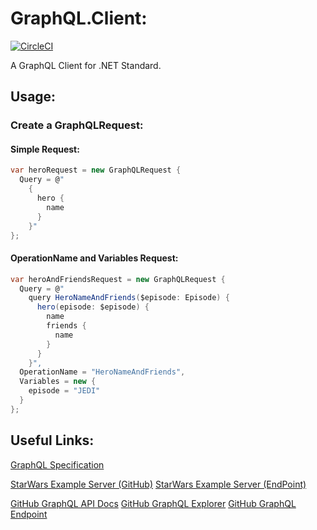 # GraphQL.Client:
[![CircleCI](https://circleci.com/gh/deinok/GraphQL.Client.svg?style=svg)](https://circleci.com/gh/deinok/GraphQL.Client)

A GraphQL Client for .NET Standard.

## Usage:

### Create a GraphQLRequest:
#### Simple Request:
```csharp
var heroRequest = new GraphQLRequest {
  Query = @"
    {
      hero {
        name
      }
    }"
};
```

#### OperationName and Variables Request:
```csharp
var heroAndFriendsRequest = new GraphQLRequest {
  Query = @"
    query HeroNameAndFriends($episode: Episode) {
      hero(episode: $episode) {
        name
        friends {
          name
        }
      }
    }",
  OperationName = "HeroNameAndFriends",
  Variables = new {
    episode = "JEDI"
  }
};
```

## Useful Links:
[GraphQL Specification](http://facebook.github.io/graphql/October2016/)

[StarWars Example Server (GitHub)](https://github.com/graphql/swapi-graphql)
[StarWars Example Server (EndPoint)](https://swapi.apis.guru/)

[GitHub GraphQL API Docs](https://developer.github.com/v4/guides/forming-calls/)
[GitHub GraphQL Explorer](https://developer.github.com/v4/explorer/)
[GitHub GraphQL Endpoint](https://api.github.com/graphql)
